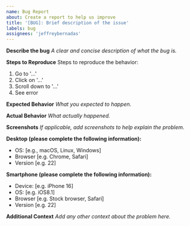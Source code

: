 ```yaml
---
name: Bug Report
about: Create a report to help us improve
title: '[BUG]: Brief description of the issue'
labels: bug
assignees: 'jeffreybernadas'
---
```


**Describe the bug**
_A clear and concise description of what the bug is._

**Steps to Reproduce**
Steps to reproduce the behavior:

1. Go to '...'
2. Click on '...'
3. Scroll down to '...'
4. See error

**Expected Behavior**
_What you expected to happen._

**Actual Behavior**
_What actually happened._

**Screenshots**
_If applicable, add screenshots to help explain the problem._

**Desktop (please complete the following information):**

- OS: [e.g., macOS, Linux, Windows]
- Browser [e.g. Chrome, Safari]
- Version [e.g. 22]

**Smartphone (please complete the following information):**

- Device: [e.g. iPhone 16]
- OS: [e.g. iOS8.1]
- Browser [e.g. Stock browser, Safari]
- Version [e.g. 22]

**Additional Context**
_Add any other context about the problem here._